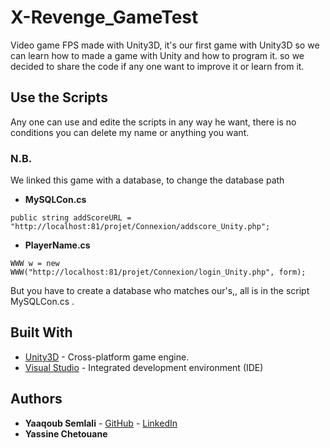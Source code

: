 # X-Revenge_GameTest

Video game FPS made with Unity3D, it's our first game with Unity3D so we can learn how to made a game with Unity and how to program it. so we decided to share the code if any one want to improve it or learn from it.

## Use the Scripts

Any one can use and edite the scripts in any way he want, there is no conditions you can delete my name or anything you want.

### N.B.
We linked this game with a database, to change the database path
* **MySQLCon.cs**
```
public string addScoreURL = "http://localhost:81/projet/Connexion/addscore_Unity.php";
```
* **PlayerName.cs**
```
WWW w = new WWW("http://localhost:81/projet/Connexion/login_Unity.php", form);
```
But you have to create a database who matches our's,, all is in the script MySQLCon.cs .

## Built With

* [Unity3D](https://store.unity.com/) -  Cross-platform game engine.
* [Visual Studio](https://www.visualstudio.com/vs/) -   Integrated development environment (IDE)

## Authors

* **Yaaqoub Semlali** - [GitHub](https://github.com/Yaaqoub) - [LinkedIn](https://www.linkedin.com/in/semlaliyaaqoub)
* **Yassine Chetouane**
